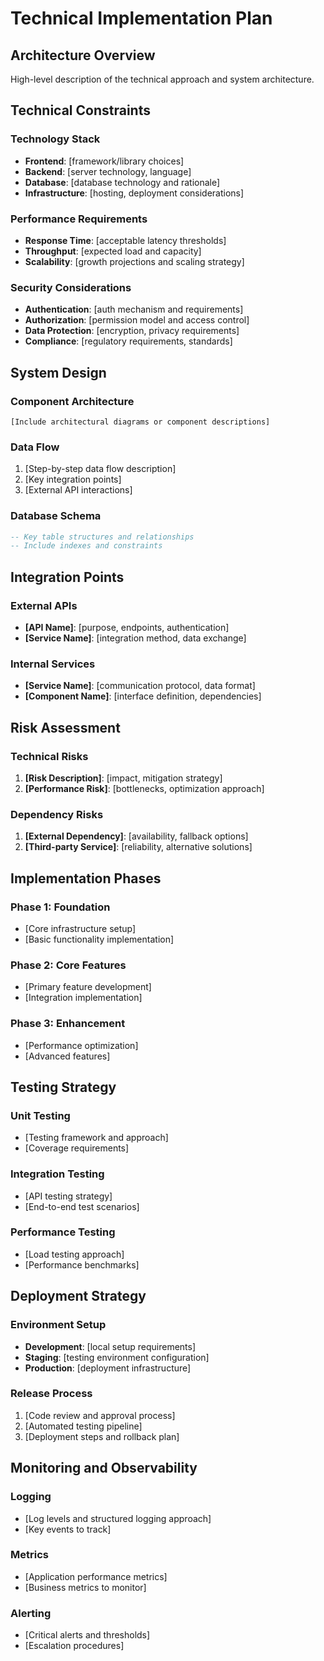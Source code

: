 # Technical Implementation Plan

## Architecture Overview

High-level description of the technical approach and system architecture.

## Technical Constraints

### Technology Stack
- **Frontend**: [framework/library choices]
- **Backend**: [server technology, language]
- **Database**: [database technology and rationale]
- **Infrastructure**: [hosting, deployment considerations]

### Performance Requirements
- **Response Time**: [acceptable latency thresholds]
- **Throughput**: [expected load and capacity]
- **Scalability**: [growth projections and scaling strategy]

### Security Considerations
- **Authentication**: [auth mechanism and requirements]
- **Authorization**: [permission model and access control]
- **Data Protection**: [encryption, privacy requirements]
- **Compliance**: [regulatory requirements, standards]

## System Design

### Component Architecture
```
[Include architectural diagrams or component descriptions]
```

### Data Flow
1. [Step-by-step data flow description]
2. [Key integration points]
3. [External API interactions]

### Database Schema
```sql
-- Key table structures and relationships
-- Include indexes and constraints
```

## Integration Points

### External APIs
- **[API Name]**: [purpose, endpoints, authentication]
- **[Service Name]**: [integration method, data exchange]

### Internal Services
- **[Service Name]**: [communication protocol, data format]
- **[Component Name]**: [interface definition, dependencies]

## Risk Assessment

### Technical Risks
1. **[Risk Description]**: [impact, mitigation strategy]
2. **[Performance Risk]**: [bottlenecks, optimization approach]

### Dependency Risks
1. **[External Dependency]**: [availability, fallback options]
2. **[Third-party Service]**: [reliability, alternative solutions]

## Implementation Phases

### Phase 1: Foundation
- [Core infrastructure setup]
- [Basic functionality implementation]

### Phase 2: Core Features
- [Primary feature development]
- [Integration implementation]

### Phase 3: Enhancement
- [Performance optimization]
- [Advanced features]

## Testing Strategy

### Unit Testing
- [Testing framework and approach]
- [Coverage requirements]

### Integration Testing
- [API testing strategy]
- [End-to-end test scenarios]

### Performance Testing
- [Load testing approach]
- [Performance benchmarks]

## Deployment Strategy

### Environment Setup
- **Development**: [local setup requirements]
- **Staging**: [testing environment configuration]
- **Production**: [deployment infrastructure]

### Release Process
1. [Code review and approval process]
2. [Automated testing pipeline]
3. [Deployment steps and rollback plan]

## Monitoring and Observability

### Logging
- [Log levels and structured logging approach]
- [Key events to track]

### Metrics
- [Application performance metrics]
- [Business metrics to monitor]

### Alerting
- [Critical alerts and thresholds]
- [Escalation procedures]